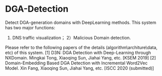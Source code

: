 # DGA-Detection
Detect DGA-generation domains with DeepLearning methods.
This system has two major functions: 
  1) DNS traffic visualization；
  2）Malicious Domain detection.
  
  
  





Please refer to the following papers of the details (algorithm\architure\data, etc) of this system.
[1] D3N: DGA Detection with Deep-Learning through NXDomain. Mingkai Tong, Xiaoqing Sun, Jiahai Yang, etc. [KSEM 2019]
[2] Domain-Embedding Based DGA Detection with Incremental Word2Vec Model. Xin Fang, Xiaoqing Sun, Jiahai Yang, etc. [ISCC 2020 (submitted)]


